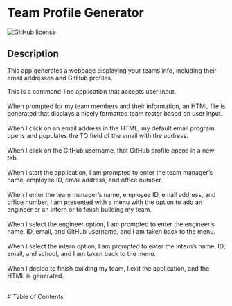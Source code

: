 # Team Profile Generator
![GitHub license](https://img.shields.io/badge/license-MIT-blue.svg)

## Description
This app generates a webpage displaying your teams info, including their email addresses and GitHub profiles.


<p>
This is a command-line application that accepts user input.<br><br>
When prompted for my team members and their information,
 an HTML file is generated that displays a nicely formatted team roster based on user input.<br><br>
When I click on an email address in the HTML, 
 my default email program opens and populates the TO field of the email with the address.<br><br>
When I click on the GitHub username,
 that GitHub profile opens in a new tab.<br><br>
When I start the application,
 I am prompted to enter the team manager’s name, employee ID, email address, and office number.<br><br>
When I enter the team manager’s name, employee ID, email address, and office number,
 I am presented with a menu with the option to add an engineer or an intern or to finish building my team.<br><br>
When I select the engineer option,
 I am prompted to enter the engineer’s name, ID, email, and GitHub username, and I am taken back to the menu.<br><br>
When I select the intern option,
 I am prompted to enter the intern’s name, ID, email, and school, and I am taken back to the menu.<br><br>
When I decide to finish building my team,
 I exit the application, and the HTML is generated.<br><br>
 </p>
# Table of Contents
